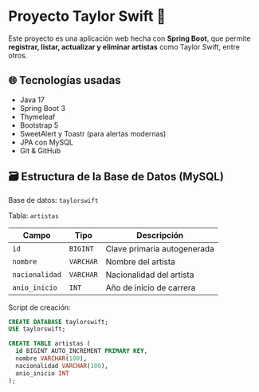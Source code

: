 # Proyecto Taylor Swift 🎤

Este proyecto es una aplicación web hecha con **Spring Boot**, que permite **registrar, listar, actualizar y eliminar artistas** como Taylor Swift, entre otros.

## 🌐 Tecnologías usadas

- Java 17
- Spring Boot 3
- Thymeleaf
- Bootstrap 5
- SweetAlert y Toastr (para alertas modernas)
- JPA con MySQL
- Git & GitHub

## 🗃️ Estructura de la Base de Datos (MySQL)

Base de datos: `taylorswift`

Tabla: `artistas`

| Campo        | Tipo        | Descripción               |
|--------------|-------------|---------------------------|
| `id`         | `BIGINT`    | Clave primaria autogenerada |
| `nombre`     | `VARCHAR`   | Nombre del artista        |
| `nacionalidad` | `VARCHAR` | Nacionalidad del artista |
| `anio_inicio` | `INT`      | Año de inicio de carrera |

Script de creación:

```sql
CREATE DATABASE taylorswift;
USE taylorswift;

CREATE TABLE artistas (
  id BIGINT AUTO_INCREMENT PRIMARY KEY,
  nombre VARCHAR(100),
  nacionalidad VARCHAR(100),
  anio_inicio INT
);
